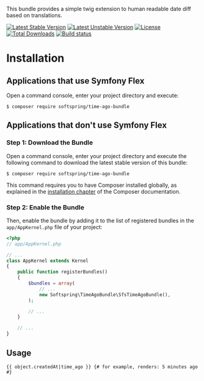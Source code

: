 This bundle provides a simple twig extension to human readable date diff based on translations.

[![Latest Stable Version](https://poser.pugx.org/softspring/time-ago-bundle/v/stable.svg)](https://packagist.org/packages/softspring/time-ago-bundle)
[![Latest Unstable Version](https://poser.pugx.org/softspring/time-ago-bundle/v/unstable.svg)](https://packagist.org/packages/softspring/time-ago-bundle)
[![License](https://poser.pugx.org/softspring/time-ago-bundle/license.svg)](https://packagist.org/packages/softspring/time-ago-bundle)
[![Total Downloads](https://poser.pugx.org/softspring/time-ago-bundle/downloads)](https://packagist.org/packages/softspring/time-ago-bundle)
[![Build status](https://github.com/softspring/time-ago-bundle/actions/workflows/php.yml/badge.svg?branch=5.1)](https://github.com/softspring/time-ago-bundle/actions/workflows/php.yml)

# Installation

## Applications that use Symfony Flex

Open a command console, enter your project directory and execute:

```console
$ composer require softspring/time-ago-bundle
```

## Applications that don't use Symfony Flex

### Step 1: Download the Bundle

Open a command console, enter your project directory and execute the
following command to download the latest stable version of this bundle:

```console
$ composer require softspring/time-ago-bundle
```

This command requires you to have Composer installed globally, as explained
in the [installation chapter](https://getcomposer.org/doc/00-intro.md)
of the Composer documentation.

### Step 2: Enable the Bundle

Then, enable the bundle by adding it to the list of registered bundles
in the `app/AppKernel.php` file of your project:

```php
<?php
// app/AppKernel.php

// ...
class AppKernel extends Kernel
{
    public function registerBundles()
    {
        $bundles = array(
            // ...
            new Softspring\TimeAgoBundle\SfsTimeAgoBundle(),
        );

        // ...
    }

    // ...
}
```

## Usage

```twig
{{ object.createdAt|time_ago }} {# for example, renders: 5 minutes ago #}
```

